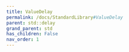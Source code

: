 ```yaml
---
title: ValueDelay
permalink: /docs/StandardLibrary#ValueDelay
parent: std::delay
grand_parent: std
has_children: False
nav_order: 1
---
```

